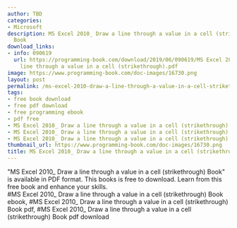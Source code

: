 ```yaml
---
author: TBD
categories:
- Microsoft
description: MS Excel 2010_ Draw a line through a value in a cell (strikethrough)
  Book
download_links:
- info: 090619
  url: https://programming-book.com/download/2019/06/090619/MS Excel 2010_ Draw a
    line through a value in a cell (strikethrough).pdf
image: https://www.programming-book.com/doc-images/16730.png
layout: post
permalink: /ms-excel-2010-draw-a-line-through-a-value-in-a-cell-strikethrough-book.html
tags:
- free book download
- free pdf download
- free programming ebook
- pdf free
- MS Excel 2010_ Draw a line through a value in a cell (strikethrough) Book ebook
- MS Excel 2010_ Draw a line through a value in a cell (strikethrough) Book pdf
- MS Excel 2010_ Draw a line through a value in a cell (strikethrough) Book pdf download
thumbnail_url: https://www.programming-book.com/doc-images/16730.png
title: MS Excel 2010_ Draw a line through a value in a cell (strikethrough) Book
---
```


 
<div class="item-desc text-justify">
  "MS Excel 2010_ Draw a line through a value in a cell (strikethrough) Book" is available in PDF format. This books is free to download. Learn from this free book and enhance your skills.
  <br>
  #MS Excel 2010_ Draw a line through a value in a cell (strikethrough) Book ebook, #MS Excel 2010_ Draw a line through a value in a cell (strikethrough) Book pdf, #MS Excel 2010_ Draw a line through a value in a cell (strikethrough) Book pdf download
</div>